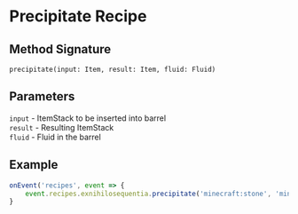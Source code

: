 # Precipitate Recipe

## Method Signature

`precipitate(input: Item, result: Item, fluid: Fluid)`

## Parameters

`input` - ItemStack to be inserted into barrel  
`result` - Resulting ItemStack  
`fluid` - Fluid in the barrel

## Example

```javascript
onEvent('recipes', event => {
    event.recipes.exnihilosequentia.precipitate('minecraft:stone', 'minecraft:stone_bricks', 'exnihilosequentia:witch_water')
}
```
